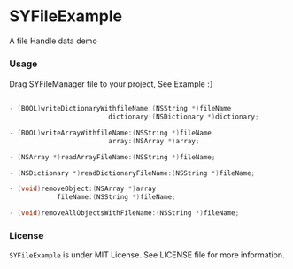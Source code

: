 # SYFileExample

A file  Handle data demo



### Usage

Drag SYFileManager file to your project, See Example :）

``` objective-c

- (BOOL)writeDictionaryWithfileName:(NSString *)fileName
                         dictionary:(NSDictionary *)dictionary;

- (BOOL)writeArrayWithfileName:(NSString *)fileName
                         array:(NSArray *)array;

- (NSArray *)readArrayFileName:(NSString *)fileName;

- (NSDictionary *)readDictionaryFileName:(NSString *)fileName;

- (void)removeObject:(NSArray *)array
            fileName:(NSString *)fileName;

- (void)removeAllObjectsWithFileName:(NSString *)fileName;
```



### License

``SYFileExample`` is under MIT License. See LICENSE file for more information.